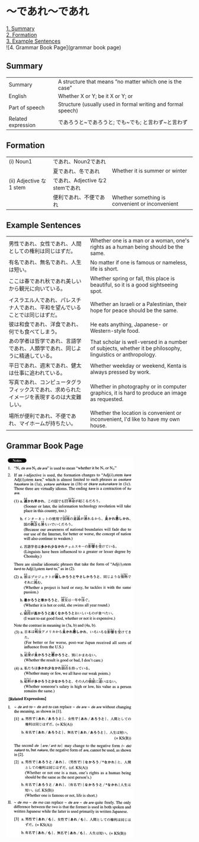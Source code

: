 # ～であれ～であれ

[1. Summary](#summary)<br>
[2. Formation](#formation)<br>
[3. Example Sentences](#example-sentences)<br>
![4. Grammar Book Page](grammar book page)<br>


## Summary

<table><tr>   <td>Summary</td>   <td>A structure that means “no matter which one is the case”</td></tr><tr>   <td>English</td>   <td>Whether X or Y; be it X or Y; or</td></tr><tr>   <td>Part of speech</td>   <td>Structure (usually used in formal writing and formal speech)</td></tr><tr>   <td>Related expression</td>   <td>であろうと~であろうと; でも~でも; と言わず~と言わず</td></tr></table>

## Formation

<table class="table"><tbody><tr class="tr head"><td class="td"><span class="numbers">(i)</span> <span class="bold">Noun<span class="subscript">1</span></span></td><td class="td"><span class="concept">であれ</span><span>、Noun<span class="subscript">2</span></span><span class="concept">であれ</span></td><td class="td"></td></tr><tr class="tr"><td class="td"></td><td class="td"><span>夏</span><span class="concept">であれ</span><span>、冬</span><span class="concept">であれ</span></td><td class="td"><span>Whether it is summer or winter</span></td></tr><tr class="tr head"><td class="td"><span class="numbers">(ii)</span> <span class="bold">Adjective な1 stem</span></td><td class="td"><span class="concept">であれ</span><span>、Adjective な2 stem</span><span class="concept">であれ</span></td><td class="td"></td></tr><tr class="tr"><td class="td"></td><td class="td"><span>便利</span><span class="concept">であれ</span><span>、不便</span><span class="concept">であれ</span></td><td class="td"><span>Whether something is convenient or inconvenient</span></td></tr></tbody></table>

## Example Sentences

<table><tr>   <td>男性であれ、女性であれ、人間としての権利は同じはずだ。</td>   <td>Whether one is a man or a woman, one's rights as a human being should be the same.</td></tr><tr>   <td>有名であれ、無名であれ、人生は短い。</td>   <td>No matter if one is famous or nameless, life is short.</td></tr><tr>   <td>ここは春であれ秋であれ美しいから観光に向いている。</td>   <td>Whether spring or fall, this place is beautiful, so it is a good sightseeing spot.</td></tr><tr>   <td>イスラエル人であれ、パレスチナ人であれ、平和を望んでいることでは同じはずだ。</td>   <td>Whether an Israeli or a Palestinian, their hope for peace should be the same.</td></tr><tr>   <td>彼は和食であれ、洋食であれ、何でも食べてしまう。</td>   <td>He eats anything, Japanese- or Western-style food.</td></tr><tr>   <td>あの学者は哲学であれ、言語学であれ、人類学であれ、同じように精通している。</td>   <td>That scholar is well-versed in a number of subjects, whether it be philosophy, linguistics or anthropology.</td></tr><tr>   <td>平日であれ、週末であれ、健太は仕事に追われている。</td>   <td>Whether weekday or weekend, Kenta is always pressed by work.</td></tr><tr>   <td>写真であれ、コンピュータグラフィックスであれ、求められたイメージを表現するのは大変難しい。</td>   <td>Whether in photography or in computer graphics, it is hard to produce an image as requested.</td></tr><tr>   <td>場所が便利であれ、不便であれ、マイホームが持ちたい。</td>   <td>Whether the location is convenient or inconvenient, I'd like to have my own house.</td></tr></table>

## Grammar Book Page

![](../img/Advancedであれ～であれ.png)

